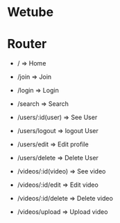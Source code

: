 # Wetube


# Router
- / => Home
- /join => Join
- /login => Login
- /search => Search

- /users/:id(user) => See User
- /users/logout => logout User
- /users/edit => Edit profile
- /users/delete => Delete User

- /videos/:id(video) => See video
- /videos/:id/edit => Edit video
- /videos/:id/delete => Delete video
- /videos/upload => Upload video
